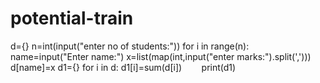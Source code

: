 # potential-train
d={}
n=int(input("enter no of students:"))
for i in range(n):
    name=input("Enter name:")
    x=list(map(int,input("enter marks:").split(',')))
    d[name]=x
d1={}
for i in d:
      d1[i]=sum(d[i])
    
    
print(d1)
